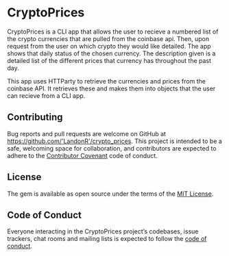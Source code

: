 # CryptoPrices

  CryptoPrices is a CLI app that allows the user to recieve a numbered list of the crypto currencies that are pulled from the coinbase api. Then, upon request from the user on which crypto they would like detailed. The app shows that daily status of the chosen currency. The description given is a detailed list of the different prices that currency has throughout the past day. 
  
  This app uses HTTParty to retrieve the currencies and prices from the coinbase API. It retrieves these and makes them into objects that the user can recieve from a CLI app.
  
## Contributing

Bug reports and pull requests are welcome on GitHub at https://github.com/'LandonR'/crypto_prices. This project is intended to be a safe, welcoming space for collaboration, and contributors are expected to adhere to the [Contributor Covenant](http://contributor-covenant.org) code of conduct.

## License

The gem is available as open source under the terms of the [MIT License](https://opensource.org/licenses/MIT).

## Code of Conduct

Everyone interacting in the CryptoPrices project’s codebases, issue trackers, chat rooms and mailing lists is expected to follow the [code of conduct](https://github.com/'LandonR'/crypto_prices/blob/master/CODE_OF_CONDUCT.md).
